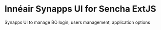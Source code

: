 Innéair Synapps UI for Sencha ExtJS
===================================

Synapps UI to manage BO login, users management, application options
